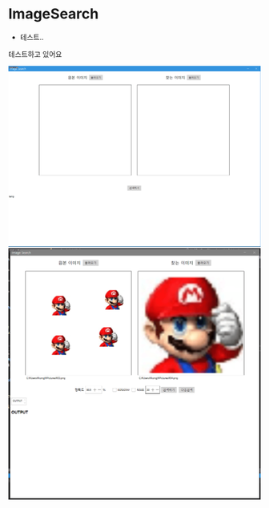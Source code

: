 # ImageSearch

* 테스트..

테스트하고 있어요

<img src="/img/img1.gif" title="px(픽셀) 크기 설정" alt="RubberDuck"></img><br/>
<img src="/img/img2.gif" title="px(픽셀) 크기 설정" alt="RubberDuck"></img><br/>
